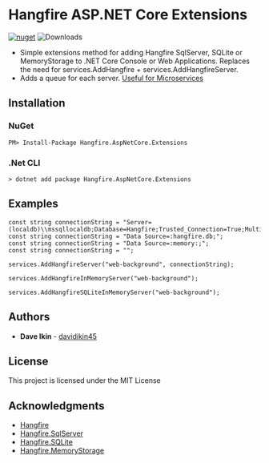 # Hangfire ASP.NET Core Extensions
[![nuget](https://img.shields.io/nuget/v/Hangfire.AspNetCore.Extensions.svg)](https://www.nuget.org/packages/Hangfire.AspNetCore.Extensions/) ![Downloads](https://img.shields.io/nuget/dt/Hangfire.AspNetCore.Extensions.svg "Downloads")

* Simple extensions method for adding Hangfire SqlServer, SQLite or MemoryStorage to .NET Core Console or Web Applications. Replaces the need for services.AddHangfire + services.AddHangfireServer. 
* Adds a queue for each server. [Useful for Microservices](https://discuss.hangfire.io/t/one-queue-for-the-whole-farm-and-one-queue-by-server/490)

## Installation

### NuGet
```
PM> Install-Package Hangfire.AspNetCore.Extensions
```

### .Net CLI
```
> dotnet add package Hangfire.AspNetCore.Extensions
```

## Examples
```
const string connectionString = "Server=(localdb)\\mssqllocaldb;Database=Hangfire;Trusted_Connection=True;MultipleActiveResultSets=true;";
const string connectionString = "Data Source=:hangfire.db;";
const string connectionString = "Data Source=:memory:;";
const string connectionString = "";

services.AddHangfireServer("web-background", connectionString);
```

```
services.AddHangfireInMemoryServer("web-background");
```

```
services.AddHangfireSQLiteInMemoryServer("web-background");
```

## Authors

* **Dave Ikin** - [davidikin45](https://github.com/davidikin45)


## License

This project is licensed under the MIT License


## Acknowledgments

* [Hangfire](https://www.hangfire.io/)
* [Hangfire.SqlServer](https://github.com/HangfireIO/Hangfire/tree/master/src/Hangfire.SqlServer)
* [Hangfire.SQLite](https://github.com/wanlitao/HangfireExtension)
* [Hangfire.MemoryStorage](https://github.com/perrich/Hangfire.MemoryStorage)